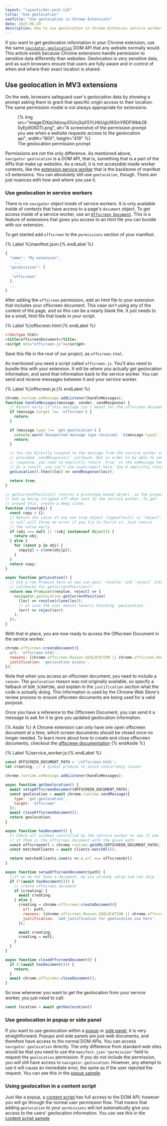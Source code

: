 ```yaml
---
layout: "layouts/doc-post.njk"
title: "Use geolocation"
seoTitle: "Use geolocation in Chrome Extensions"
date: 2023-06-20
description: How to use geolocation in Chrome Extension service workers, popups, side panels or content scripts.
---
```


If you want to get geolocation information in your Chrome extension, use the same [`navigator.geolocation`](geolocation) DOM API that any website normally would. This article exists because Chrome extensions handle permission to sensitive data differently than websites. Geolocation is very sensitive data, and as such browsers ensure that users are fully aware and in control of when and where their exact location is shared.

## Use geolocation in MV3 extensions

On the web, browsers safeguard user's geolocation data by showing a prompt asking them to grant that specific origin access to their location. The same permission model is not always appropriate for extensions.


<figure>
  {% Img src="image/DXqUldooyJOUnj3qXSYLHbUgUI93/nYRDFWbb280yEp90XDTI.png", alt="A screenshot of the permission prompt you see when a website requests access to the geolocation api", width="800", height="419" %}
  <figcaption>The geolocation permission prompt</figcaption>
</figure>

Permissions are not the only difference. As mentioned above, `navigator.geolocation` is a _DOM_ API, that is, something that is a part of the APIs that make up websites. As a result, it is not accessible inside worker contexts, like the [extension service worker](sw) that is the backbone of manifest v3 extensions. You can absolutely still use `geolocation`, though. There are just nuances with how and where you use it.


### Use geolocation in service workers

There is no `navigator` object inside of service workers. It is only available inside of contexts that have access to a page's `document` object. To get access inside of a service worker, use an [`Offscreen Document`](offscreen). This is a feature of extensions that gives you access to an html file you can bundle with our extension.

To get started add `offscreen` to the `permissions` section of your manifest.

{% Label %}manifest.json:{% endLabel %}

```js
{
  "name": "My extension",
    ...
  "permissions": [
    ...
   "offscreen"
  ],
  ...
}
```

After adding the `offscreen` permission, add an html file to your extension that includes your offscreen document. This case isn't using any of the content of the page, and so this can be a nearly blank file. It just needs to be a small, html file that loads in your script.

{% Label %}offscreen.html:{% endLabel %}

```html
<!doctype html>
<title>offscreenDocument</title>
<script src="offscreen.js"></script>
```

Save this file in the root of our project, as `offscreen.html`.

As mentioned you need a script called `offscreen.js`. You'll also need to bundle this with your extension. It will be where you actually get geolocation information, and send that information back to the service worker. You can send and receive messages between it and your service worker.

{% Label %}offscreen.js:{% endLabel %}

```js
chrome.runtime.onMessage.addListener(handleMessages);
function handleMessages(message, sender, sendResponse) {
  // Return early if this message isn't meant for the offscreen document.
  if (message.target !== 'offscreen') {
    return;
  }

  if (message.type !== 'get-geolocation') {
    console.warn(`Unexpected message type received: '${message.type}'.`);
    return;
  }

  // You can directly respond to the message from the service worker with the
  // provided `sendResponse()` callback. But in order to be able to send an async
  // response, you need to explictly return `true` in the onMessage handler
  // As a result, you can't use async/await here. You'd implictly return a Promise.
  getLocation().then((loc) => sendResponse(loc));

  return true;
}

// getCurrentPosition() returns a prototype based object, so the properties
// end up being stripped off when sent to the service worker. To get
// around this, create a deep clone.
function clone(obj) {
  const copy = {};
  // Return the value of any non true object (typeof(null) is "object") directly.
  // null will throw an error if you try to for/in it. Just return
  // the value early.
  if (obj === null || !(obj instanceof Object)) {
    return obj;
  } else {
    for (const p in obj) {
      copy[p] = clone(obj[p]);
    }
  }
  return copy;
}

async function getLocation() {
  // Use a raw Promise here so you can pass `resolve` and `reject` into the
  // callbacks for getCurrentPosition().
  return new Promise((resolve, reject) => {
    navigator.geolocation.getCurrentPosition(
      (loc) => resolve(clone(loc)),
      // in case the user doesnt have/is blocking `geolocation`
      (err) => reject(err)
    );
  });
}
```


With that in place, you are now ready to access the Offscreen Document in the service worker.

```js
chrome.offscreen.createDocument({
  url: 'offscreen.html',
  reasons: [chrome.offscreen.Reason.GEOLOCATION || chrome.offscreen.Reason.DOM_SCRAPING],
  justification: 'geolocation access',
});
```

Note that when you access an offscreen document, you need to include a `reason`. The `geolocation` reason was not originally available, so specify a fallback of `DOM_SCRAPING`, and explain in the `justification` section what the code is actually doing. This information is used by the Chrome Web Store's review process to ensure offscreen documents are being used for a valid purpose.

Once you have a reference to the Offscreen Document, you can send it a message to ask for it to give you updated geolocation information.


{% Aside %}
A Chrome extension can only have one open offscreen document at a time, which screen documents should be closed once no longer needed. To learn more about how to create and close offscreen documents, checkout the [offscreen documentation](offscreen)
{% endAside %}

{% Label %}service_worker.js:{% endLabel %}

```js
const OFFSCREEN_DOCUMENT_PATH = '/offscreen.html';
let creating; // A global promise to avoid concurrency issues

chrome.runtime.onMessage.addListener(handleMessages);

async function getGeolocation() {
  await setupOffscreenDocument(OFFSCREEN_DOCUMENT_PATH);
  const geolocation = await chrome.runtime.sendMessage({
    type: 'get-geolocation',
    target: 'offscreen'
  });
  await closeOffscreenDocument();
  return geolocation;
}

async function hasDocument() {
  // Check all windows controlled by the service worker to see if one
  // of them is the offscreen document with the given path
  const offscreenUrl = chrome.runtime.getURL(OFFSCREEN_DOCUMENT_PATH);
  const matchedClients = await clients.matchAll();

  return matchedClients.some(c => c.url === offscreenUrl)
}

async function setupOffscreenDocument(path) {
  //if we do not have a document, we are already setup and can skip
  if (!(await hasDocument())) {
    // create offscreen document
    if (creating) {
      await creating;
    } else {
      creating = chrome.offscreen.createDocument({
        url: path,
        reasons: [chrome.offscreen.Reason.GEOLOCATION || chrome.offscreen.Reason.DOM_SCRAPING],
        justification: 'add justification for geolocation use here',
      });

      await creating;
      creating = null;
    }
  }
}

async function closeOffscreenDocument() {
  if (!(await hasDocument())) {
    return;
  }
  await chrome.offscreen.closeDocument();
}
```

So now whenever you want to get the geolocation from your service worker, you just need to call:

```js
const location = await getGeolocation()
```

### Use geolocation in popup or side panel

If you want to use geolocation within a [popup](popup) or [side panel](sidepanel), it is very straightforward. Popups and side panels are just web documents, and therefore have access to the normal DOM APIs. You can access `navigator.geolocation` directly. The only difference from standard web sites would be that you need to use the `manifest.json` `"permission"` field to request the `geolocation` permission. If you do not include the permission, you _will_ still have access to `navigator.geolocation`. However, any attempt to use it will cause an immediate error, the same as if the user rejected the request. You can see this in the [popup sample](popup-sample).

### Using geolocation in a content script

Just like a popup, a [content script](content) has full access to the DOM API; however you will go through the normal user permission flow. That means that adding `geolocation` to your `permissions` _will not_ automatically give you access to the users' geolocation information. You can see this in the [content script sample](contentscript-sample)

[content]: docs/extensions/mv3/content_scripts/
[contentscript-sample]: https://github.com/GoogleChrome/chrome-extensions-samples/tree/main/functional-samples/cookbook.geolocation-contentscript
[crbug]: https://bugs.chromium.org/p/chromium/issues/list?q=component%3APlatform%3EExtensions%20geolocation
[geolocation]: https://developer.mozilla.org/docs/Web/API/Navigator/geolocation
[manifest]: docs/extensions/mv3/manifest/
[offscreen]: docs/extensions/reference/offscreen/
[popup-sample]: https://github.com/GoogleChrome/chrome-extensions-samples/tree/main/functional-samples/cookbook.geolocation-popup
[popup]: docs/extensions/reference/action/#popup
[sidepanel]: docs/extensions/reference/sidePanel/
[sw]: docs/extensions/mv3/service_workers/

